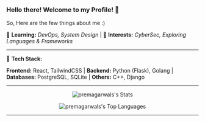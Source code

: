 ### Hello there! Welcome to my Profile! 👋  

So, Here are the few things about me :)

🌱 **Learning:** *DevOps, System Design* | 🔭 **Interests:** *CyberSec, Exploring Languages & Frameworks*

---

🌟 **Tech Stack:**  

**Frontend:** React, TailwindCSS | **Backend:** Python (Flask), Golang | **Databases:** PostgreSQL, SQLite | **Others:** C++, Django  

---

<div align="center">

![premagarwals's Stats](https://github-readme-stats.vercel.app/api?username=premagarwals&theme=tokyonight&show_icons=true&hide_border=false&count_private=true)  

![premagarwals's Top Languages](https://github-readme-stats.vercel.app/api/top-langs/?username=premagarwals&theme=tokyonight&show_icons=true&hide_border=false&hide=html,CSS,javascript)

</div>

---

